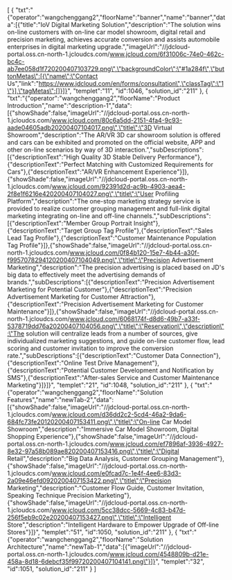 [
	{
		"txt":"{\"operator\":\"wangchenggang2\",\"floorName\":\"banner\",\"name\":\"banner\",\"data\":[{\"title\":\"IoV Digital Marketing Solution\",\"description\":\"The solution wins on-line customers with on-line car model showroom, digital retail and precision marketing, achieves accurate conversion and assists automobile enterprises in digital marketing upgrade.\",\"imageUrl\":\"//jdcloud-portal.oss.cn-north-1.jcloudcs.com/www.jcloud.com/6f31006c-74e0-462c-bc4c-ab7ee058d1f720200407103729.png\",\"backgroundColor\":\"#1a284f\",\"buttonMetas\":[{\"name\":\"Contact Us\",\"link\":\"https://www.jdcloud.com/en/forms/consultation\",\"classTag\":\"1\"}],\"tagMetas\":[]}]}",
		"templet":"11",
		"id":1046,
		"solution_id":"211"
	},
	{
		"txt":"{\"operator\":\"wangchenggang2\",\"floorName\":\"Product Introduction\",\"name\":\"description-1\",\"data\":[{\"showShade\":false,\"imageUrl\":\"//jdcloud-portal.oss.cn-north-1.jcloudcs.com/www.jcloud.com/80c6a5dd-2151-4fa4-9c93-aade04605adb20200407104017.png\",\"title\":\"3D Virtual Showroom\",\"description\":\"The AR/VR 3D car showroom solution is offered and cars can be exhibited and promoted on the official website, APP and other on-line scenarios by way of 3D interaction.\",\"subDescriptions\":[{\"descriptionText\":\"High Quality 3D Stable Delivery Performance\"},{\"descriptionText\":\"Perfect Matching with Customized Requirements for Cars\"},{\"descriptionText\":\"AR/VR Enhancement Experience\"}]},{\"showShade\":false,\"imageUrl\":\"//jdcloud-portal.oss.cn-north-1.jcloudcs.com/www.jcloud.com/92391d2d-ac9b-4903-aea4-2f8e1f6216e420200407104027.png\",\"title\":\"User Profiling Platform\",\"description\":\"The one-stop marketing strategy service is provided to realize customer grouping management and full-link digital marketing integrating on-line and off-line channels.\",\"subDescriptions\":[{\"descriptionText\":\"Member Group Portrait Insight\"},{\"descriptionText\":\"Target Group Tag Profile\"},{\"descriptionText\":\"Sales Lead Tag Profile\"},{\"descriptionText\":\"Customer Maintenance Population Tag Profile\"}]},{\"showShade\":false,\"imageUrl\":\"//jdcloud-portal.oss.cn-north-1.jcloudcs.com/www.jcloud.com/0f84b120-15e7-4b44-a30f-f9957078294120200407104049.png\",\"title\":\"Precision Advertisement Marketing\",\"description\":\"The precision advertising is placed based on JD's big data to effectively meet the advertising demands of brands.\",\"subDescriptions\":[{\"descriptionText\":\"Precision Advertisement Marketing for Potential Customer\"},{\"descriptionText\":\"Precision Advertisement Marketing for Customer Attraction\"},{\"descriptionText\":\"Precision Advertisement Marketing for Customer Maintenance\"}]},{\"showShade\":false,\"imageUrl\":\"//jdcloud-portal.oss.cn-north-1.jcloudcs.com/www.jcloud.com/6068174f-d8d6-49b7-a33f-5378719dd76a20200407104056.png\",\"title\":\"Reservation\",\"description\":\"The solution will centralize leads from a number of sources, give individualized marketing suggestions, and guide on-line customer flow, lead scoring and customer invitation to improve the conversion rate.\",\"subDescriptions\":[{\"descriptionText\":\"Customer Data Connection\"},{\"descriptionText\":\"Online Test Drive Management\"},{\"descriptionText\":\"Potential Customer Development and Notification by SMS\"},{\"descriptionText\":\"After-sales Service and Customer Maintenance Marketing\"}]}]}",
		"templet":"21",
		"id":1048,
		"solution_id":"211"
	},
	{
		"txt":"{\"operator\":\"wangchenggang2\",\"floorName\":\"Solution Features\",\"name\":\"newTab-2\",\"data\":[{\"showShade\":false,\"imageUrl\":\"//jdcloud-portal.oss.cn-north-1.jcloudcs.com/www.jcloud.com/d36dd2c2-5cd4-46a2-9da6-684fc73fe20120200407153411.png\",\"title\":\"On-line Car Model Showroom\",\"description\":\"Immersive Car Model Showroom, Digital Shopping Experience\"},{\"showShade\":false,\"imageUrl\":\"//jdcloud-portal.oss.cn-north-1.jcloudcs.com/www.jcloud.com/ef7896af-3936-4927-8e32-97a58b089ae820200407153416.png\",\"title\":\"Digital Retail\",\"description\":\"Big Data Analysis, Customer Grouping Management\"},{\"showShade\":false,\"imageUrl\":\"//jdcloud-portal.oss.cn-north-1.jcloudcs.com/www.jcloud.com/e0fcad7c-1e4f-4ee6-83d3-2a09e46efd0920200407153422.png\",\"title\":\"Precision Marketing\",\"description\":\"Customer Flow Guide, Customer Invitation, Speaking Technique Precision Marketing\"},{\"showShade\":false,\"imageUrl\":\"//jdcloud-portal.oss.cn-north-1.jcloudcs.com/www.jcloud.com/5cc38dcc-5669-4c83-b47d-256f5eb9c02e20200407153427.png\",\"title\":\"Intelligent Store\",\"description\":\"Intelligent Hardware to Empower Upgrade of Off-line Stores\"}]}",
		"templet":"51",
		"id":1050,
		"solution_id":"211"
	},
	{
		"txt":"{\"operator\":\"wangchenggang2\",\"floorName\":\"Solution Architecture\",\"name\":\"newTab-1\",\"data\":[{\"imageUrl\":\"//jdcloud-portal.oss.cn-north-1.jcloudcs.com/www.jcloud.com/4548809b-d21e-458a-8d18-6debcf35f99720200407104141.png\"}]}",
		"templet":"32",
		"id":1051,
		"solution_id":"211"
	}
]